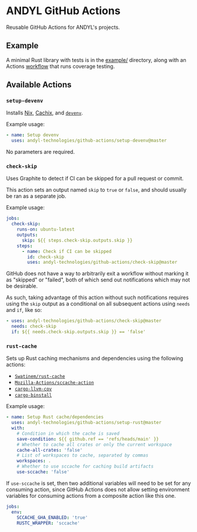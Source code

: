 # ANDYL GitHub Actions

Reusable GitHub Actions for ANDYL's projects.

## Example

A minimal Rust library with tests is in the [example/](./example/) directory,
along with an Actions [workflow](.github/workflows/test.yml) that runs coverage
testing.

## Available Actions

### `setup-devenv`

Installs [Nix](https://nixos.org), [Cachix](https://cachix.org), and
[`devenv`](https://devenv.sh).

Example usage:

```yaml
- name: Setup devenv
  uses: andyl-technologies/github-actions/setup-devenv@master
```

No parameters are required.

### `check-skip`

Uses Graphite to detect if CI can be skipped for a pull request or commit.

This action sets an output named `skip` to `true` or `false`, and should usually
be ran as a separate job.

Example usage:

```yaml
jobs:
  check-skip:
    runs-on: ubuntu-latest
    outputs:
      skip: ${{ steps.check-skip.outputs.skip }}
    steps:
      - name: Check if CI can be skipped
        id: check-skip
        uses: andyl-technologies/github-actions/check-skip@master
```

GitHub does not have a way to arbitrarily exit a workflow without marking it as
"skipped" or "failed", both of which send out notifications which may not be
desirable.

As such, taking advantage of this action without such notifications requires
using the `skip` output as a conditional on all subsequent actions using `needs`
and `if`, like so:

```yaml
- uses: andyl-technologies/github-actions/check-skip@master
  needs: check-skip
  if: ${{ needs.check-skip.outputs.skip }} == 'false'
```

### `rust-cache`

Sets up Rust caching mechanisms and dependencies using the following actions:

- [`Swatinem/rust-cache`](https://github.com/Swatinem/rust-cache)
- [`Mozilla-Actions/sccache-action`](https://github.com/Mozilla-Actions/sccache-action)
- [`cargo-llvm-cov`](https://github.com/taiki-e/cargo-llvm-cov)
- [`cargo-binstall`](https://github.com/cargo-bins/cargo-binstall)

Example usage:

```yaml
- name: Setup Rust cache/dependencies
  uses: andyl-technologies/github-actions/setup-rust@master
  with:
    # Condition in which the cache is saved
    save-condition: ${{ github.ref == 'refs/heads/main' }}
    # Whether to cache all crates or only the current workspace
    cache-all-crates: 'false'
    # List of workspaces to cache, separated by commas
    workspaces: .
    # Whether to use sccache for caching build artifacts
    use-sccache: 'false'
```

If `use-sccache` is set, then two additional variables will need to be set for
any consuming action, since GitHub Actions does not allow setting environment
variables for consuming actions from a composite action like this one.

```yaml
jobs:
  env:
    SCCACHE_GHA_ENABLED: 'true'
    RUSTC_WRAPPER: 'sccache'
```
